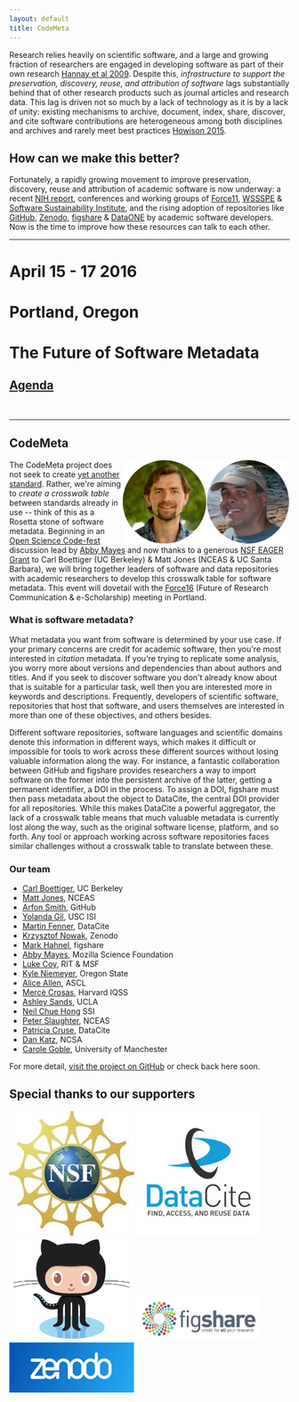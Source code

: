 ```yaml
---
layout: default
title: CodeMeta
---
```


Research relies heavily on scientific software, and a large and growing fraction of researchers are engaged in developing software as part of their own research [Hannay et al 2009](http://dx.doi.org/10.1109/SECSE.2009.5069155). Despite this, _infrastructure to  support the preservation, discovery, reuse, and attribution of software_ lags substantially behind that of other research products such as journal  articles and research data. This lag is driven not so much by a lack of  technology as it is by a lack of unity: existing mechanisms to archive,  document, index, share, discover, and cite software contributions are heterogeneous among both disciplines and archives and rarely meet best practices [Howison 2015](http://dx.doi.org/10.1002/asi.23538).

## How can we make this better?

Fortunately, a rapidly growing movement to improve preservation, discovery, reuse and attribution of academic software is now underway: a recent [NIH report](http://softwarediscoveryindex.org), conferences and working groups of [Force11](https://www.force11.org/), [WSSSPE](http://wssspe.researchcomputing.org.uk/) & [Software Sustainability Institute](http://www.software.ac.uk/), and the rising adoption of repositories like [GitHub](https://github.com), [Zenodo](https://zenodo.org), [figshare](https://figshare.com) & [DataONE](https://www.dataone.org) by academic software developers. Now is the time to improve how these resources can talk to each other.  
<hr/>

# April 15 - 17 2016

# Portland, Oregon

# The Future of Software Metadata

## [Agenda](/agenda)

<br/>

<hr/>

## CodeMeta

<img width="150px" style="float: right" src="/public/img/matt.png"/> <img width="150px" style="float: right" src="/public/img/carl.png"/>
The CodeMeta project does not seek to create [yet another standard](https://xkcd.com/927/).  Rather, we're aiming to _create a crosswalk table_ between standards already in use -- think of this as a Rosetta stone of software metadata.  Beginning in an [Open Science Code-fest](http://nceas.github.io/open-science-codefest/) discussion lead by [Abby Mayes](https://twitter.com/abbycabs) and now thanks to a generous [NSF EAGER Grant](https://www.nsf.gov/awardsearch/showAward?AWD_ID=1549758&HistoricalAwards=false) to Carl Boettiger (UC Berkeley) & Matt Jones (NCEAS & UC Santa Barbara), we will bring together leaders of software and data repositories with academic researchers to develop this crosswalk table for software metadata. This event will dovetail with the [Force16](https://www.force11.org/meetings/force2016) (Future of Research Communication & e-Scholarship) meeting in Portland. 

### What is software metadata?

What metadata you want from software is determined by your use case.  If your primary concerns are credit for academic software, then you're most interested in _citation_ metadata.  If you're trying to replicate some analysis, you worry more about versions and dependencies than about authors and titles.  And if you seek to discover software you don't already know about that is suitable for a particular task, well then you are interested more in keywords and descriptions. Frequently, developers of scientific software, repositories that host that software, and users themselves are interested in more than one of these objectives, and others besides.

Different software repositories, software languages and scientific domains denote this information in different ways, which makes it difficult or impossible for tools to work across these different sources without losing valuable information along the way.  For instance, a fantastic collaboration between GitHub and figshare provides researchers a way to import software on the former into the persistent archive of the latter, getting a permanent identifier, a DOI in the process.  To assign a DOI, figshare must then pass metadata about the object to DataCite, the central DOI provider for all repositories.  While this makes DataCite a powerful aggregator, the lack of a crosswalk table means that much valuable metadata is currently lost along the way, such as the original software license, platform, and so forth. Any tool or approach working across software repositories faces similar challenges without a crosswalk table to translate between these.

### Our team

- [Carl Boettiger](http://carlboettiger.info), UC Berkeley
- [Matt Jones](https://twitter.com/metamattj), NCEAS
- [Arfon Smith](http://www.arfon.org/), GitHub
- [Yolanda Gil](http://www.isi.edu/~gil/), USC ISI
- [Martin Fenner](https://twitter.com/mfenner), DataCite
- [Krzysztof Nowak](https://github.com/krzysztof), Zenodo
- [Mark Hahnel](https://twitter.com/markhahnel?lang=en), figshare
- [Abby Mayes](https://twitter.com/abbycabs), Mozilla Science Foundation
- [Luke Coy](http://lukecoy.github.io/), RIT & MSF
- [Kyle Niemeyer](http://kyleniemeyer.com/), Oregon State
- [Alice Allen](https://twitter.com/asclnet), ASCL
- [Mercè Crosas](http://scholar.harvard.edu/mercecrosas), Harvard IQSS 
- [Ashley Sands](https://knowledgeinfrastructures.gseis.ucla.edu/?page_id=62#Sands), UCLA
- [Neil Chue Hong](https://twitter.com/npch) SSI
- [Peter Slaughter](https://github.com/sbpcs59), NCEAS
- [Patricia Cruse](https://www.datacite.org/news/datacite-appoints-patricia-cruse-executive-director.html), DataCite
- [Dan Katz](http://danielskatz.org/), NCSA
- [Carole Goble](http://www.manchester.ac.uk/research/Carole.goble/), University of Manchester


<!--
- [Lars Holm Nielsen](http://www.hankat.dk/), Zenodo
- [Jennifer Lin](https://twitter.com/jenniferlin15), CrossRef

-->


For more detail, [visit the project on GitHub](https://github.com/codemeta/codemeta) or check back here soon.

## Special thanks to our supporters

<img width="224px"  src="/public/img/nsf.jpg"/>
<img width="224px"  src="/public/img/datacite.png"/>
<img width="224px" src="/public/img/github.png"/>
<img width="224px"  src="/public/img/figshare.png"/> 
<img width="224px"  src="/public/img/zenodo.jpg"/>
